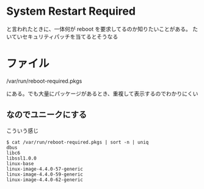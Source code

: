 # System Restart Required 

と言われたときに、一体何が reboot を要求してるのか知りたいことがある。
たいていセキュリティパッチを当てるとそうなる

# ファイル

/var/run/reboot-required.pkgs

にある。でも大量にパッケージがあるとき、重複して表示するのでわかりにくい

## なのでユニークにする

こういう感じ

```
$ cat /var/run/reboot-required.pkgs | sort -n | uniq
dbus
libc6
libssl1.0.0
linux-base
linux-image-4.4.0-57-generic
linux-image-4.4.0-59-generic
linux-image-4.4.0-62-generic
```
